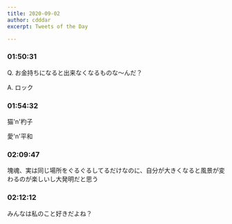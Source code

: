 ```yaml
---
title: 2020-09-02
author: cdddar
excerpt: Tweets of the Day

---
```


### 01:50:31

Q. お金持ちになると出来なくなるものな〜んだ？

A. ロック

### 01:54:32

猫'n'杓子

愛'n'平和

### 02:09:47

塊魂、実は同じ場所をぐるぐるしてるだけなのに、自分が大きくなると風景が変わるのが楽しいし大発明だと思う

### 02:12:12

みんなは私のこと好きだよね？
